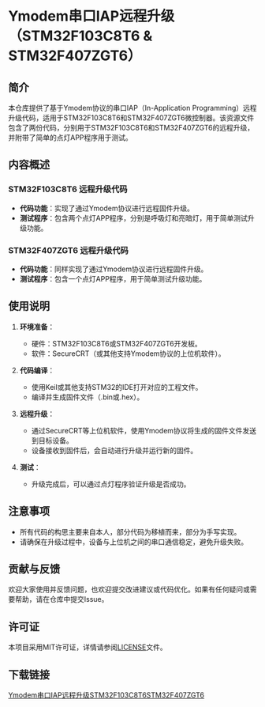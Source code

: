 # Ymodem串口IAP远程升级（STM32F103C8T6 & STM32F407ZGT6）

## 简介

本仓库提供了基于Ymodem协议的串口IAP（In-Application Programming）远程升级代码，适用于STM32F103C8T6和STM32F407ZGT6微控制器。该资源文件包含了两份代码，分别用于STM32F103C8T6和STM32F407ZGT6的远程升级，并附带了简单的点灯APP程序用于测试。

## 内容概述

### STM32F103C8T6 远程升级代码
- **代码功能**：实现了通过Ymodem协议进行远程固件升级。
- **测试程序**：包含两个点灯APP程序，分别是呼吸灯和亮暗灯，用于简单测试升级功能。

### STM32F407ZGT6 远程升级代码
- **代码功能**：同样实现了通过Ymodem协议进行远程固件升级。
- **测试程序**：包含一个点灯APP程序，用于简单测试升级功能。

## 使用说明

1. **环境准备**：
   - 硬件：STM32F103C8T6或STM32F407ZGT6开发板。
   - 软件：SecureCRT（或其他支持Ymodem协议的上位机软件）。

2. **代码编译**：
   - 使用Keil或其他支持STM32的IDE打开对应的工程文件。
   - 编译并生成固件文件（.bin或.hex）。

3. **远程升级**：
   - 通过SecureCRT等上位机软件，使用Ymodem协议将生成的固件文件发送到目标设备。
   - 设备接收到固件后，会自动进行升级并运行新的固件。

4. **测试**：
   - 升级完成后，可以通过点灯程序验证升级是否成功。

## 注意事项

- 所有代码的构思主要来自本人，部分代码为移植而来，部分为手写实现。
- 请确保在升级过程中，设备与上位机之间的串口通信稳定，避免升级失败。

## 贡献与反馈

欢迎大家使用并反馈问题，也欢迎提交改进建议或代码优化。如果有任何疑问或需要帮助，请在仓库中提交Issue。

## 许可证

本项目采用MIT许可证，详情请参阅[LICENSE](LICENSE)文件。

## 下载链接

[Ymodem串口IAP远程升级STM32F103C8T6STM32F407ZGT6](https://pan.quark.cn/s/c0ecbaec4065)